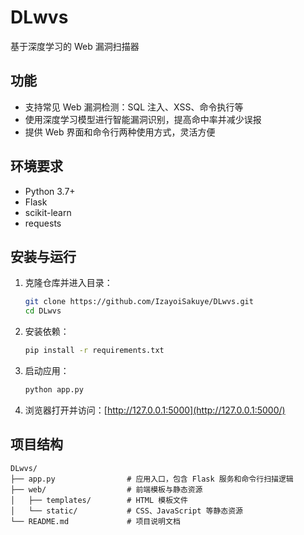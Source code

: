 # DLwvs

基于深度学习的 Web 漏洞扫描器

## 功能

- 支持常见 Web 漏洞检测：SQL 注入、XSS、命令执行等
- 使用深度学习模型进行智能漏洞识别，提高命中率并减少误报
- 提供 Web 界面和命令行两种使用方式，灵活方便

## 环境要求

- Python 3.7+
- Flask
- scikit-learn
- requests

## 安装与运行

1. 克隆仓库并进入目录：

   ```bash
   git clone https://github.com/IzayoiSakuye/DLwvs.git
   cd DLwvs
   ```

2. 安装依赖：

   ```bash
   pip install -r requirements.txt
   ```

3. 启动应用：

   ```bash
   python app.py
   ```

4. 浏览器打开并访问：[http://127.0.0.1:5000](http://127.0.0.1:5000/)



## 项目结构

```
DLwvs/
├── app.py                # 应用入口，包含 Flask 服务和命令行扫描逻辑
├── web/                  # 前端模板与静态资源
│   ├── templates/        # HTML 模板文件
│   └── static/           # CSS、JavaScript 等静态资源
└── README.md             # 项目说明文档
```

